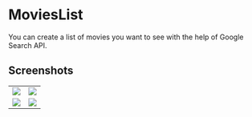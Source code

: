 # MoviesList
You can create a list of movies you want to see with the help of Google Search API.

## Screenshots 

|  | |
|------------|------------|
| [![](https://github.com/nancyadam24/MoviesList/assets/125753878/773410ef-9444-4f81-9f34-261a4cf05f61)](https://github.com/nancyadam24/MoviesList/assets/125753878/773410ef-9444-4f81-9f34-261a4cf05f61) | [![](https://github.com/nancyadam24/MoviesList/assets/125753878/23ab4c33-e340-446b-9aff-959df2d9f6e7)](https://github.com/nancyadam24/MoviesList/assets/125753878/23ab4c33-e340-446b-9aff-959df2d9f6e7) |
| [![](https://github.com/nancyadam24/MoviesList/assets/125753878/abe3f657-14e2-4a40-af6f-28ee21538e9a)](https://github.com/nancyadam24/MoviesList/assets/125753878/abe3f657-14e2-4a40-af6f-28ee21538e9a) | [![](https://github.com/nancyadam24/MoviesList/assets/125753878/e6d0f180-0055-45eb-8d5a4c8ff0b0a47e)](https://github.com/nancyadam24/MoviesList/assets/125753878/e6d0f180-0055-45eb-8d5a4c8ff0b0a47e) |



